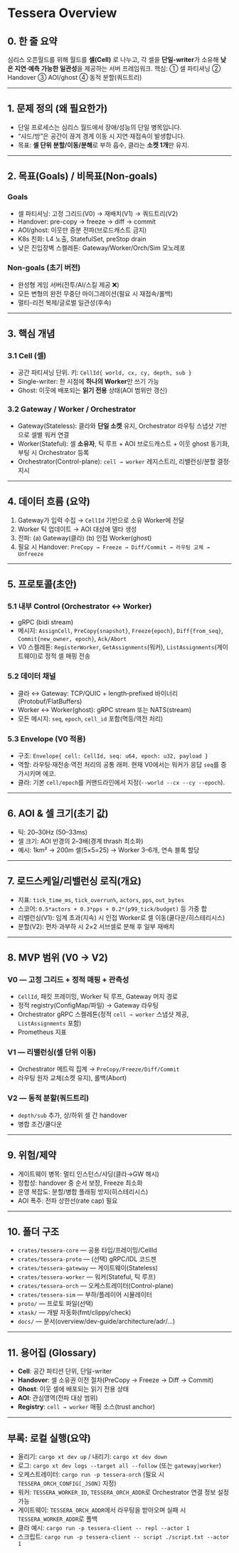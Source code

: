 # Tessera Overview

## 0. 한 줄 요약
심리스 오픈월드를 위해 월드를 **셀(Cell)** 로 나누고,
각 셀을 **단일-writer**가 소유해 **낮은 지연·예측 가능한 일관성**을 제공하는 서버 프레임워크.
핵심: ① 셀 파티셔닝 ② Handover ③ AOI/ghost ④ 동적 분할(쿼드트리)

---

## 1. 문제 정의 (왜 필요한가)
- 단일 프로세스는 심리스 월드에서 장애/성능의 단일 병목입니다.
- “샤드/방”은 공간이 끊겨 경계 이동 시 지연·재접속이 발생합니다.
- 목표: **셀 단위 분할/이동/분해**로 부하 흡수, 클라는 **소켓 1개**만 유지.

---

## 2. 목표(Goals) / 비목표(Non-goals)

### Goals
- 셀 파티셔닝: 고정 그리드(V0) → 재배치(V1) → 쿼드트리(V2)
- Handover: pre-copy → freeze → diff → commit
- AOI/ghost: 이웃만 증분 전파(브로드캐스트 금지)
- K8s 친화: L4 노출, StatefulSet, preStop drain
- 낮은 진입장벽 스켈레톤: Gateway/Worker/Orch/Sim 모노레포

### Non-goals (초기 버전)
- 완성형 게임 서버(전투/AI/스킬 제공 ❌)
- 모든 변형의 완전 무중단 마이그레이션(필요 시 재접속/롤백)
- 멀티-리전 복제/글로벌 일관성(후속)

---

## 3. 핵심 개념

### 3.1 Cell (셀)
- 공간 파티셔닝 단위. 키: `CellId{ world, cx, cy, depth, sub }`
- Single-writer: 한 시점에 **하나의 Worker**만 쓰기 가능
- Ghost: 이웃에 배포되는 **읽기 전용** 상태(AOI 범위만 갱신)

### 3.2 Gateway / Worker / Orchestrator
- Gateway(Stateless): 클라와 **단일 소켓** 유지, Orchestrator 라우팅 스냅샷 기반으로 셀별 워커 연결
- Worker(Stateful): 셀 **소유자**, 틱 루프 + AOI 브로드캐스트 + 이웃 ghost 동기화, 부팅 시 Orchestrator 등록
- Orchestrator(Control-plane): `cell → worker` 레지스트리, 리밸런싱/분할 결정·지시

---

## 4. 데이터 흐름 (요약)
1) Gateway가 입력 수집 → `CellId` 기반으로 소유 Worker에 전달
2) Worker 틱 업데이트 → AOI 대상에 델타 생성
3) 전파: (a) Gateway(클라) (b) 인접 Worker(ghost)
4) 필요 시 Handover: `PreCopy → Freeze → Diff/Commit → 라우팅 교체 → Unfreeze`

---

## 5. 프로토콜(초안)

### 5.1 내부 Control (Orchestrator ↔ Worker)
- gRPC (bidi stream)
- 메시지: `AssignCell`, `PreCopy{snapshot}`, `Freeze{epoch}`, `Diff{from_seq}`, `Commit{new_owner, epoch}`, `Ack/Abort`
- V0 스켈레톤: `RegisterWorker`, `GetAssignments`(워커), `ListAssignments`(게이트웨이)로 정적 셀 매핑 전송

### 5.2 데이터 채널
- 클라 ↔ Gateway: TCP/QUIC + length‑prefixed 바이너리(Protobuf/FlatBuffers)
- Worker ↔ Worker(ghost): gRPC stream 또는 NATS(stream)
- 모든 메시지: `seq`, `epoch`, `cell_id` 포함(멱등/역전 처리)

### 5.3 Envelope (V0 적용)
- 구조: `Envelope{ cell: CellId, seq: u64, epoch: u32, payload }`
- 역할: 라우팅·재전송·역전 처리의 공통 래퍼. 현재 V0에서는 워커가 응답 `seq`를 증가시키며 에코.
- 클라: 기본 `cell/epoch`를 커맨드라인에서 지정(`--world --cx --cy --epoch`).

---

## 6. AOI & 셀 크기(초기 값)
- 틱: 20–30Hz (50–33ms)
- 셀 크기: AOI 반경의 2–3배(경계 thrash 최소화)
- 예시: 1km² → 200m 셀(5×5=25) → Worker 3–6개, 연속 블록 할당

---

## 7. 로드스케일/리밸런싱 로직(개요)
- 지표: `tick_time_ms`, `tick_overrun%`, `actors`, `pps`, `out_bytes`
- 스코어: `0.5*actors + 0.3*pps + 0.2*(p99_tick/budget)` 등 가중 합
- 리밸런싱(V1): 임계 초과(지속) 시 인접 Worker로 셀 이동(쿨다운/히스테리시스)
- 분할(V2): 편차·과부하 시 2×2 서브셀로 분해 후 일부 재배치

---

## 8. MVP 범위 (V0 → V2)

### V0 — 고정 그리드 + 정적 매핑 + 관측성
- `CellId`, 패킷 프레이밍, Worker 틱 루프, Gateway 머지 경로
- 정적 registry(ConfigMap/파일) → Gateway 라우팅
- Orchestrator gRPC 스켈레톤(정적 `cell → worker` 스냅샷 제공, `ListAssignments` 포함)
- Prometheus 지표

### V1 — 리밸런싱(셀 단위 이동)
- Orchestrator 메트릭 집계 → `PreCopy/Freeze/Diff/Commit`
- 라우팅 원자 교체(소켓 유지), 롤백(Abort)

### V2 — 동적 분할(쿼드트리)
- `depth/sub` 추가, 상/하위 셀 간 handover
- 병합 조건/쿨다운

---

## 9. 위험/제약
- 게이트웨이 병목: 멀티 인스턴스/샤딩(클라→GW 해시)
- 정합성: handover 중 순서 보장, Freeze 최소화
- 운영 복잡도: 분할/병합 플래핑 방지(히스테리시스)
- AOI 폭주: 전파 상한선(rate cap) 필요

---

## 10. 폴더 구조
- `crates/tessera-core` — 공용 타입/프레이밍/CellId
- `crates/tessera-proto` — (선택) gRPC/IDL 코드젠
- `crates/tessera-gateway` — 게이트웨이(Stateless)
- `crates/tessera-worker` — 워커(Stateful, 틱 루프)
- `crates/tessera-orch` — 오케스트레이터(Control-plane)
- `crates/tessera-sim` — 부하/플레이어 시뮬레이터
- `proto/` — 프로토 파일(선택)
- `xtask/` — 개발 자동화(fmt/clippy/check)
- `docs/` — 문서(overview/dev-guide/architecture/adr/...)

---

## 11. 용어집 (Glossary)
- **Cell**: 공간 파티션 단위, 단일-writer
- **Handover**: 셀 소유권 이전 절차(PreCopy → Freeze → Diff → Commit)
- **Ghost**: 이웃 셀에 배포되는 읽기 전용 상태
- **AOI**: 관심영역(전파 대상 범위)
- **Registry**: `cell → worker` 매핑 소스(trust anchor)

---

## 부록: 로컬 실행(요약)
- 올리기: `cargo xt dev up` / 내리기: `cargo xt dev down`
- 로그: `cargo xt dev logs --target all --follow` (또는 `gateway|worker`)
- 오케스트레이터: `cargo run -p tessera-orch` (필요 시 `TESSERA_ORCH_CONFIG[_JSON]` 지정)
- 워커: `TESSERA_WORKER_ID`, `TESSERA_ORCH_ADDR`로 Orchestrator 연결 정보 설정 가능
- 게이트웨이: `TESSERA_ORCH_ADDR`에서 라우팅을 받아오며 실패 시 `TESSERA_WORKER_ADDR`로 폴백
- 클라 예시: `cargo run -p tessera-client -- repl --actor 1`
- 스크립트: `cargo run -p tessera-client -- script ./script.txt --actor 1`
